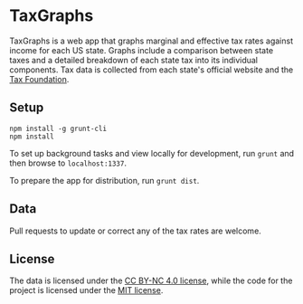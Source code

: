 # TaxGraphs

TaxGraphs is a web app that graphs marginal and effective tax rates against income for each US state. Graphs include a comparison between state taxes and a detailed breakdown of each state tax into its individual components. Tax data is collected from each state's official website and the [Tax Foundation](http://taxfoundation.org/article/state-individual-income-tax-rates).

Setup
---
```
npm install -g grunt-cli
npm install
```
To set up background tasks and view locally for development, run `grunt` and then browse to `localhost:1337`.

To prepare the app for distribution, run `grunt dist`.

Data
---
Pull requests to update or correct any of the tax rates are welcome.

License
---
The data is licensed under the [CC BY-NC 4.0 license](http://creativecommons.org/licenses/by-nc/4.0/), while the code for the project is licensed under the [MIT license](LICENSE).